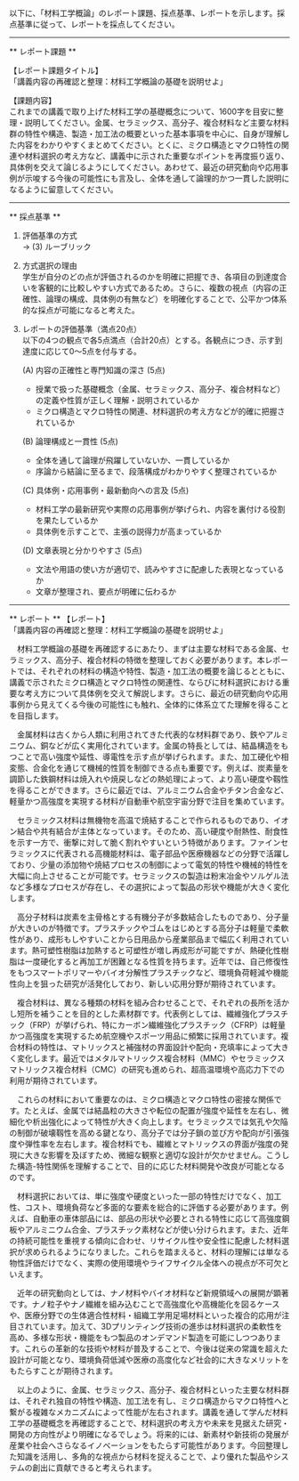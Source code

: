 以下に、「材料工学概論」のレポート課題、採点基準、レポートを示します。採点基準に従って、レポートを採点してください。

---------------------------------------
** レポート課題 **

【レポート課題タイトル】  
「講義内容の再確認と整理：材料工学概論の基礎を説明せよ」

【課題内容】  
これまでの講義で取り上げた材料工学の基礎概念について、1600字を目安に整理・説明してください。金属、セラミックス、高分子、複合材料など主要な材料群の特性や構造、製造・加工法の概要といった基本事項を中心に、自身が理解した内容をわかりやすくまとめてください。とくに、ミクロ構造とマクロ特性の関連や材料選択の考え方など、講義中に示された重要なポイントを再度振り返り、具体例を交えて論じるようにしてください。あわせて、最近の研究動向や応用事例が示唆する今後の可能性にも言及し、全体を通して論理的かつ一貫した説明になるように留意してください。

---------------------------------------
** 採点基準 **

1. 評価基準の方式  
   → (3) ルーブリック

2. 方式選択の理由  
   学生が自分のどの点が評価されるのかを明確に把握でき、各項目の到達度合いを客観的に比較しやすい方式であるため。さらに、複数の視点（内容の正確性、論理の構成、具体例の有無など）を明確化することで、公平かつ体系的な採点が可能になると考えた。

3. レポートの評価基準（満点20点）  
   以下の4つの観点で各5点満点（合計20点）とする。各観点につき、示す到達度に応じて0〜5点を付与する。

   (A) 内容の正確性と専門知識の深さ (5点)  
   - 授業で扱った基礎概念（金属、セラミックス、高分子、複合材料など）の定義や性質が正しく理解・説明されているか  
   - ミクロ構造とマクロ特性の関連、材料選択の考え方などが的確に把握されているか  

   (B) 論理構成と一貫性 (5点)  
   - 全体を通して論理が飛躍していないか、一貫しているか  
   - 序論から結論に至るまで、段落構成がわかりやすく整理されているか  

   (C) 具体例・応用事例・最新動向への言及 (5点)  
   - 材料工学の最新研究や実際の応用事例が挙げられ、内容を裏付ける役割を果たしているか  
   - 具体例を示すことで、主張の説得力が高まっているか  

   (D) 文章表現と分かりやすさ (5点)  
   - 文法や用語の使い方が適切で、読みやすさに配慮した表現となっているか  
   - 文章が整理され、要点が明確に伝わるか  

---------------------------------------
** レポート **
【レポート】  
「講義内容の再確認と整理：材料工学概論の基礎を説明せよ」

　材料工学概論の基礎を再確認するにあたり、まずは主要な材料である金属、セラミックス、高分子、複合材料の特徴を整理しておく必要があります。本レポートでは、それぞれの材料の構造や特性、製造・加工法の概要を論じるとともに、講義で示されたミクロ構造とマクロ特性の関連性、ならびに材料選択における重要な考え方について具体例を交えて解説します。さらに、最近の研究動向や応用事例から見えてくる今後の可能性にも触れ、全体的に体系立てた理解を得ることを目指します。

　金属材料は古くから人類に利用されてきた代表的な材料群であり、鉄やアルミニウム、銅などが広く実用化されています。金属の特長としては、結晶構造をもつことで高い強度や延性、導電性を示す点が挙げられます。また、加工硬化や相変態、合金化を通じて機械的性質を制御できる点も重要です。例えば、炭素量を調節した鉄鋼材料は焼入れや焼戻しなどの熱処理によって、より高い硬度や靱性を得ることができます。さらに最近では、アルミニウム合金やチタン合金など、軽量かつ高強度を実現する材料が自動車や航空宇宙分野で注目を集めています。

　セラミックス材料は無機物を高温で焼結することで作られるものであり、イオン結合や共有結合が主体となっています。そのため、高い硬度や耐熱性、耐食性を示す一方で、衝撃に対して脆く割れやすいという特徴があります。ファインセラミックスに代表される高機能材料は、電子部品や医療機器などの分野で活躍しており、少量の添加物や焼結プロセスの制御によって電気的特性や機械的特性を大幅に向上させることが可能です。セラミックスの製造は粉末冶金やソルゲル法など多様なプロセスが存在し、その選択によって製品の形状や機能が大きく変化します。

　高分子材料は炭素を主骨格とする有機分子が多数結合したものであり、分子量が大きいのが特徴です。プラスチックやゴムをはじめとする高分子は軽量で柔軟性があり、成形もしやすいことから日用品から産業部品まで幅広く利用されています。熱可塑性樹脂は加熱すると可塑性が増し再成形が可能ですが、熱硬化性樹脂は一度硬化すると再加工が困難となる性質を持ちます。近年では、自己修復性をもつスマートポリマーやバイオ分解性プラスチックなど、環境負荷軽減や機能性向上を狙った研究が活発化しており、新しい応用分野が期待されています。

　複合材料は、異なる種類の材料を組み合わせることで、それぞれの長所を活かし短所を補うことを目的とした素材群です。代表例としては、繊維強化プラスチック（FRP）が挙げられ、特にカーボン繊維強化プラスチック（CFRP）は軽量かつ高強度を実現するため航空機やスポーツ用品に頻繁に採用されています。複合材料の特性は、マトリックスと補強材の界面設計や配向・充填率によって大きく変化します。最近ではメタルマトリックス複合材料（MMC）やセラミックスマトリックス複合材料（CMC）の研究も進められ、超高温環境や高応力下での利用が期待されています。

　これらの材料において重要なのは、ミクロ構造とマクロ特性の密接な関係です。たとえば、金属では結晶粒の大きさや転位の配置が強度や延性を左右し、微細化や析出強化によって特性が大きく向上します。セラミックスでは気孔や欠陥の制御が破壊靱性を高める鍵となり、高分子では分子鎖の並び方や配向が引張強度や弾性率を左右します。複合材料でも、繊維とマトリックスの界面が強度の発現に大きな影響を及ぼすため、微細な観察と適切な設計が欠かせません。こうした構造-特性関係を理解することで、目的に応じた材料開発や改良が可能となるのです。

　材料選択においては、単に強度や硬度といった一部の特性だけでなく、加工性、コスト、環境負荷など多面的な要素を総合的に評価する必要があります。例えば、自動車の車体部品には、部品の形状や必要とされる特性に応じて高強度鋼板やアルミニウム合金、プラスチック素材などが使い分けられます。また、近年の持続可能性を重視する傾向に合わせ、リサイクル性や安全性に配慮した材料選択が求められるようになりました。これらを踏まえると、材料の理解には単なる物性評価だけでなく、実際の使用環境やライフサイクル全体への視点が不可欠といえます。

　近年の研究動向としては、ナノ材料やバイオ材料など新規領域への展開が顕著です。ナノ粒子やナノ繊維を組み込むことで高強度化や高機能化を図るケースや、医療分野での生体適合性材料・組織工学用足場材料といった複合的応用が注目されています。加えて、3Dプリンティング技術の進歩は材料選択の柔軟性を高め、多様な形状・機能をもつ製品のオンデマンド製造を可能にしつつあります。これらの革新的な技術や材料が普及することで、今後は従来の常識を超えた設計が可能となり、環境負荷低減や医療の高度化など社会的に大きなメリットをもたらすことが期待されます。

　以上のように、金属、セラミックス、高分子、複合材料といった主要な材料群は、それぞれ独自の特性や構造、加工法を有し、ミクロ構造からマクロ特性へと繋がる複雑なメカニズムによって性能が左右されます。講義を通して学んだ材料工学の基礎概念を再確認することで、材料選択の考え方や未来を見据えた研究・開発の方向性がより明確になるでしょう。将来的には、新素材や新技術の発展が産業や社会へさらなるイノベーションをもたらす可能性があります。今回整理した知識を活用し、多角的な視点から材料を捉えることで、より優れた製品やシステムの創出に貢献できると考えられます。

